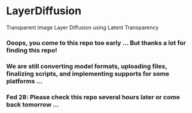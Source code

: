 # LayerDiffusion

Transparent Image Layer Diffusion using Latent Transparency

### Ooops, you come to this repo too early ... But thanks a lot for finding this repo!

### We are still converting model formats, uploading files, finalizing scripts, and implementing supports for some platforms ...

### Fed 28: Please check this repo several hours later or come back tomorrow ...
